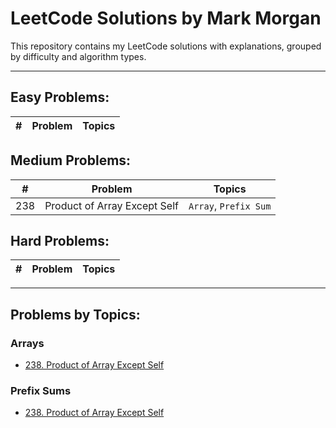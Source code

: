 # LeetCode Solutions by Mark Morgan

This repository contains my LeetCode solutions with explanations, grouped by difficulty and algorithm types.

---

## Easy Problems:

| #   | Problem | Topics |
| --- | ------- | ------ |

## Medium Problems:

| #   | Problem                      | Topics                |
| --- | ---------------------------- | --------------------- |
| 238 | Product of Array Except Self | `Array`, `Prefix Sum` |

## Hard Problems:

| #   | Problem | Topics |
| --- | ------- | ------ |

---

## Problems by Topics:

### Arrays

- [238. Product of Array Except Self](Problems/238-productExceptSelf/)

### Prefix Sums

- [238. Product of Array Except Self](Problems/238-productExceptSelf/)
